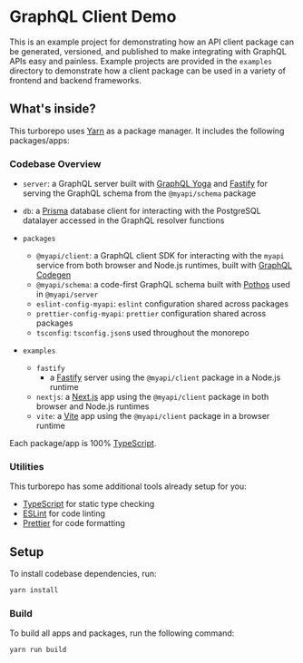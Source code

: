 # GraphQL Client Demo

This is an example project for demonstrating how an API client package can be generated, versioned,
and published to make integrating with GraphQL APIs easy and painless. Example projects are provided
in the `examples` directory to demonstrate how a client package can be used in a variety of frontend
and backend frameworks.

## What's inside?

This turborepo uses [Yarn](https://classic.yarnpkg.com/lang/en/) as a package manager. It includes
the following packages/apps:

### Codebase Overview

- `server`: a GraphQL server built with [GraphQL Yoga](https://www.graphql-yoga.com/) and
  [Fastify](https://www.fastify.io/) for serving the GraphQL schema from the `@myapi/schema` package
- `db`: a [Prisma](https://www.prisma.io/) database client for interacting with the PostgreSQL
  datalayer accessed in the GraphQL resolver functions
- `packages`

  - `@myapi/client`: a GraphQL client SDK for interacting with the `myapi` service from both browser
    and Node.js runtimes, built with [GraphQL Codegen](https://www.graphql-code-generator.com/)
  - `@myapi/schema`: a code-first GraphQL schema built with [Pothos](https://pothos-graphql.dev/)
    used in `@myapi/server`
  - `eslint-config-myapi`: `eslint` configuration shared across packages
  - `prettier-config-myapi`: `prettier` configuration shared across packages
  - `tsconfig`: `tsconfig.json`s used throughout the monorepo

- `examples`
  - `fastify`
    - a [Fastify](https://www.fastify.io/) server using the `@myapi/client` package in a Node.js
      runtime
  - `nextjs`: a [Next.js](**https**://nextjs.org) app using the `@myapi/client` package in both
    browser and Node.js runtimes
  - `vite`: a [Vite](https://vitejs.dev/) app using the `@myapi/client` package in a browser runtime

Each package/app is 100% [TypeScript](https://www.typescriptlang.org/).

### Utilities

This turborepo has some additional tools already setup for you:

- [TypeScript](https://www.typescriptlang.org/) for static type checking
- [ESLint](https://eslint.org/) for code linting
- [Prettier](https://prettier.io) for code formatting

## Setup

To install codebase dependencies, run:

```sh
yarn install
```

### Build

To build all apps and packages, run the following command:

```sh
yarn run build
```
